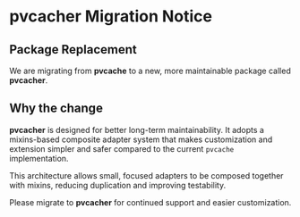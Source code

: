 
# pvcacher Migration Notice

## Package Replacement

We are migrating from **pvcache** to a new, more maintainable package called **pvcacher**.

## Why the change

**pvcacher** is designed for better long-term maintainability. It adopts a mixins-based composite adapter system that makes customization and extension simpler and safer compared to the current `pvcache` implementation.

This architecture allows small, focused adapters to be composed together with mixins, reducing duplication and improving testability.

Please migrate to **pvcacher** for continued support and easier customization.
